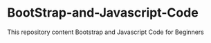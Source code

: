 # BootStrap-and-Javascript-Code
This repository content Bootstrap and Javascript Code for Beginners 
